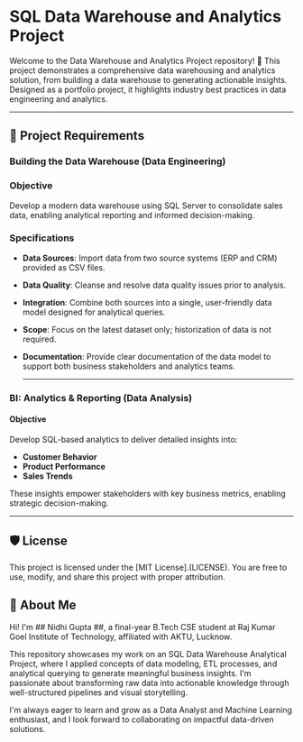 # SQL Data Warehouse and Analytics Project

Welcome to the Data Warehouse and Analytics Project repository! 🚀
This project demonstrates a comprehensive data warehousing and analytics solution, from building a data warehouse to generating actionable insights. Designed as a portfolio project, it highlights industry best practices in data engineering and analytics.

------

## 🚀 Project Requirements

### Building the Data Warehouse (Data Engineering)

### Objective
Develop a modern data warehouse using SQL Server to consolidate sales data, enabling analytical reporting and informed decision-making.

### Specifications
- **Data Sources**: Import data from two source systems (ERP and CRM) provided as CSV files.
- **Data Quality**: Cleanse and resolve data quality issues prior to analysis.
- **Integration**: Combine both sources into a single, user-friendly data model designed for analytical queries.
- **Scope**: Focus on the latest dataset only; historization of data is not required.
- **Documentation**: Provide clear documentation of the data model to support both business stakeholders and analytics teams.

  ------

### BI: Analytics & Reporting (Data Analysis)

 #### Objective
Develop SQL-based analytics to deliver detailed insights into:
- **Customer Behavior**
- **Product Performance**
- **Sales Trends**

These insights empower stakeholders with key business metrics, enabling strategic decision-making.

------

## 🛡️ License

This project is licensed under the [MIT License].(LICENSE). You are free to use, modify, and share this project with proper attribution.

## 🌟 About Me


Hi! I'm ## Nidhi Gupta ##, a final-year B.Tech CSE student at Raj Kumar Goel Institute of Technology, affiliated with AKTU, Lucknow.

This repository showcases my work on an SQL Data Warehouse Analytical Project, where I applied concepts of data modeling, ETL processes, and analytical querying to generate meaningful business insights. I'm passionate about transforming raw data into actionable knowledge through well-structured pipelines and visual storytelling.

I'm always eager to learn and grow as a Data Analyst and Machine Learning enthusiast, and I look forward to collaborating on impactful data-driven solutions.


